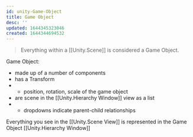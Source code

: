 ```yaml
---
id: unity-Game-Object
title: Game Object
desc: ''
updated: 1644345323046
created: 1644344694532
---
```


> Everything within a [[Unity.Scene]] is considered a Game Object.

Game Object: 
- made up of a number of components
- has a Transform
- - position, rotation, scale of the game object
- are scene in the [[Unity.Hierarchy Window]] view as a list
- - dropdowns indicate parent-child relationships

Everything you see in the [[Unity.Scene View]] is represented in the Game Object [[Unity.Hierarchy Window]]

